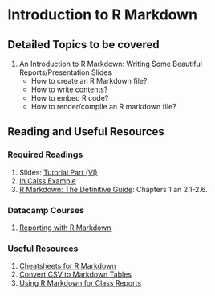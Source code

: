 # Introduction to R Markdown

## Detailed Topics to be covered

1. An Introduction to R Markdown: Writing Some Beautiful Reports/Presentation Slides
    - How to create an R Markdown file?
    - How to write contents?
    - How to embed R code?
    - How to render/compile an R markdown file?
    
## Reading and Useful Resources

### Required Readings

1. Slides:  [Tutorial Part (VI)](../lecture/intro-to-R_part6.Rmd)
2. [In Calss Example](lecture/examples/intro-to-R-markdown-example.Rmd)
2. [R Markdown: The Definitive Guide](https://bookdown.org/yihui/rmarkdown/): Chapters 1 an 2.1-2.6.

### Datacamp Courses

1. [Reporting with R Markdown](https://www.datacamp.com/courses/reporting-with-r-markdown)

### Useful Resources

1. [Cheatsheets for R Markdown](https://github.com/rstudio/cheatsheets/raw/master/rmarkdown-2.0.pdf)
2. [Convert CSV to Markdown Tables](https://donatstudios.com/CsvToMarkdownTable)
3. [Using R Markdown for Class Reports](http://www.stat.cmu.edu/~cshalizi/rmarkdown/)
